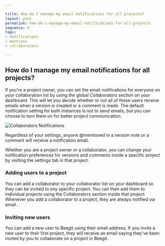 ```yaml
---

title: How do I manage my email notifications for all projects?
layout: post
permalink: how-do-i-manage-my-email-notifications-for-all-projects
sequence: 6
tags:
- notifications
- mentions
- collaborators

---
```


## How do I manage my email notifications for all projects?
If you're a project owner, you can set the email notifications for everyone on your collaboration list by using the global Collaborators section on your dashboard. This will let you decide whether or not all of these users receive emails when a version is created or a comment is made. The default notification setting for both instances is not to send emails, but you can choose to turn them on for better project communication.

![Collaborators Notifications](https://s3.amazonaws.com/beegit-images/helpImages/collaborators-notifications.png)

Regardless of your settings, anyone @mentioned in a version note or a comment will receive a notification email. 

Whether you are a project owner or a collaborator, you can change your notification preferences for versions and comments inside a specific project by visiting the settings tab in that project. 

### Adding users to a project 
You can add a collaborator to your collaborator list on your dashboard so they can be invited to any specific project. You can then add them to individual projects using the Collaborators section inside that project. Whenever you add a collaborator to a project, they are always notified via email. 

### Inviting new users 
You can add a new user to Beegit using their email address. If you invite a new user to their first project, they will receive an email saying they've been invited by you to collaborate on a project in Beegit.
